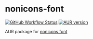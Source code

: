 # nonicons-font

[![GitHub Workflow Status](https://img.shields.io/github/workflow/status/datakrama/nonicons-font/CI?label=CI&style=flat-square)](https://github.com/datakrama/nonicons-font/actions) [![AUR version](https://img.shields.io/aur/version/nonicons-font?style=flat-square)](https://aur.archlinux.org/packages/nonicons-font/)

AUR package for [nonicons font](https://github.com/yamatsum/nonicons)

